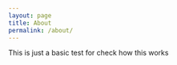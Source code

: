 ```yaml
---
layout: page
title: About
permalink: /about/
---
```


This is just a basic test for check how this works
